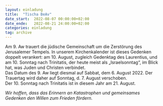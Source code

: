 ```yaml
---
layout: einladung
title:  "Tischa BeAv"
date_start:  2022-08-07 00:00:00+02:00
date_ende:   2022-08-21 24:00:00+02:00
categories: einladung
tag: archive
---
```


Am 9. Aw trauert die jüdische Gemeinschaft um die Zerstörung des Jerusalemer Tempels. In unserem Kirchenkalender ist dieses Gedenken doppelt verankert: am 10. August, zugleich Gedenktag des Laurentius, und am 10. Sonntag nach Trinitatis, der heute meist als „Israelsonntag“, im Blick hat, was Juden und Christen verbindet.
<br>
Das Datum des 9. Aw liegt diesmal auf Sabbat, dem 6. August 2022. Der Trauertag wird daher auf Sonntag, d. 7. August verschoben.
<br>
Der 10. Sonntag nach Trinitatis ist in diesem Jahr am 21. August.

*Wir hoffen, dass das Erinnern an Katastrophen und gemeinsames Gedenken den Willen zum Frieden fördern.*

